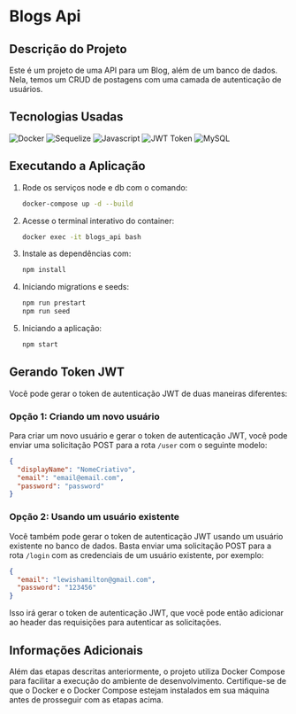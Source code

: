 # Blogs Api

## Descrição do Projeto

Este é um projeto de uma API para um Blog, além de um banco de dados. Nela, temos um CRUD de postagens com uma camada de autenticação de usuários.

## Tecnologias Usadas

![Docker](https://img.shields.io/badge/Docker-informational?style=flat&logo=docker&logoColor=white&color=blue)
![Sequelize](https://img.shields.io/badge/Sequelize-informational?style=flat&logo=sequelize&logoColor=white&color=blue)
![Javascript](https://img.shields.io/badge/Javascript-informational?style=flat&logo=javascript&logoColor=white&color=blue)
![JWT Token](https://img.shields.io/badge/JWT%20Token-informational?style=flat&logo=json-web-tokens&logoColor=white&color=blue)
![MySQL](https://img.shields.io/badge/MySQL-informational?style=flat&logo=mysql&logoColor=white&color=blue)

## Executando a Aplicação

1. Rode os serviços node e db com o comando:
   ```bash
   docker-compose up -d --build
   ```

2. Acesse o terminal interativo do container:
   ```bash
   docker exec -it blogs_api bash
   ```

3. Instale as dependências com:
   ```bash
   npm install
   ```

5. Iniciando migrations e seeds:
    ```bash
    npm run prestart
    npm run seed
    ```

5. Iniciando a aplicação:
    ```bash
   npm start
   ```

## Gerando Token JWT

Você pode gerar o token de autenticação JWT de duas maneiras diferentes:

### Opção 1: Criando um novo usuário

Para criar um novo usuário e gerar o token de autenticação JWT, você pode enviar uma solicitação POST para a rota `/user` com o seguinte modelo:

```json
{
  "displayName": "NomeCriativo",
  "email": "email@email.com",
  "password": "password"
}
```

### Opção 2: Usando um usuário existente

Você também pode gerar o token de autenticação JWT usando um usuário existente no banco de dados. Basta enviar uma solicitação POST para a rota `/login` com as credenciais de um usuário existente, por exemplo:

```json
{
  "email": "lewishamilton@gmail.com",
  "password": "123456"
}
```
Isso irá gerar o token de autenticação JWT, que você pode então adicionar ao header das requisições para autenticar as solicitações.

## Informações Adicionais
Além das etapas descritas anteriormente, o projeto utiliza Docker Compose para facilitar a execução do ambiente de desenvolvimento. Certifique-se de que o Docker e o Docker Compose estejam instalados em sua máquina antes de prosseguir com as etapas acima.

